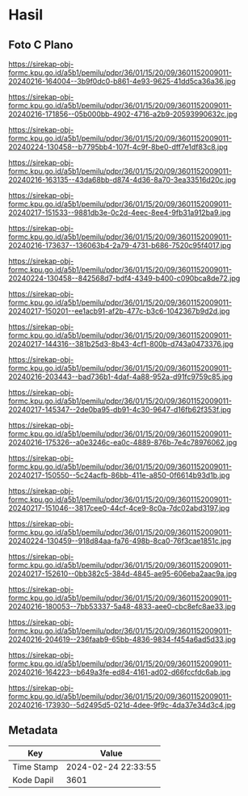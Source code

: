 # Hasil

## Foto C Plano

https://sirekap-obj-formc.kpu.go.id/a5b1/pemilu/pdpr/36/01/15/20/09/3601152009011-20240216-164004--3b9f0dc0-b861-4e93-9625-41dd5ca36a36.jpg

https://sirekap-obj-formc.kpu.go.id/a5b1/pemilu/pdpr/36/01/15/20/09/3601152009011-20240216-171856--05b000bb-4902-4716-a2b9-20593990632c.jpg

https://sirekap-obj-formc.kpu.go.id/a5b1/pemilu/pdpr/36/01/15/20/09/3601152009011-20240224-130458--b7795bb4-107f-4c9f-8be0-dff7e1df83c8.jpg

https://sirekap-obj-formc.kpu.go.id/a5b1/pemilu/pdpr/36/01/15/20/09/3601152009011-20240216-163135--43da68bb-d874-4d36-8a70-3ea33516d20c.jpg

https://sirekap-obj-formc.kpu.go.id/a5b1/pemilu/pdpr/36/01/15/20/09/3601152009011-20240217-151533--9881db3e-0c2d-4eec-8ee4-9fb31a912ba9.jpg

https://sirekap-obj-formc.kpu.go.id/a5b1/pemilu/pdpr/36/01/15/20/09/3601152009011-20240216-173637--136063b4-2a79-4731-b686-7520c95f4017.jpg

https://sirekap-obj-formc.kpu.go.id/a5b1/pemilu/pdpr/36/01/15/20/09/3601152009011-20240224-130458--842568d7-bdf4-4349-b400-c090bca8de72.jpg

https://sirekap-obj-formc.kpu.go.id/a5b1/pemilu/pdpr/36/01/15/20/09/3601152009011-20240217-150201--ee1acb91-af2b-477c-b3c6-1042367b9d2d.jpg

https://sirekap-obj-formc.kpu.go.id/a5b1/pemilu/pdpr/36/01/15/20/09/3601152009011-20240217-144316--381b25d3-8b43-4cf1-800b-d743a0473376.jpg

https://sirekap-obj-formc.kpu.go.id/a5b1/pemilu/pdpr/36/01/15/20/09/3601152009011-20240216-203443--bad736b1-4daf-4a88-952a-d91fc9759c85.jpg

https://sirekap-obj-formc.kpu.go.id/a5b1/pemilu/pdpr/36/01/15/20/09/3601152009011-20240217-145347--2de0ba95-db91-4c30-9647-d16fb62f353f.jpg

https://sirekap-obj-formc.kpu.go.id/a5b1/pemilu/pdpr/36/01/15/20/09/3601152009011-20240216-175326--a0e3246c-ea0c-4889-876b-7e4c78976062.jpg

https://sirekap-obj-formc.kpu.go.id/a5b1/pemilu/pdpr/36/01/15/20/09/3601152009011-20240217-150550--5c24acfb-86bb-411e-a850-0f6614b93d1b.jpg

https://sirekap-obj-formc.kpu.go.id/a5b1/pemilu/pdpr/36/01/15/20/09/3601152009011-20240217-151046--3817cee0-44cf-4ce9-8c0a-7dc02abd3197.jpg

https://sirekap-obj-formc.kpu.go.id/a5b1/pemilu/pdpr/36/01/15/20/09/3601152009011-20240224-130459--918d84aa-fa76-498b-8ca0-76f3cae1851c.jpg

https://sirekap-obj-formc.kpu.go.id/a5b1/pemilu/pdpr/36/01/15/20/09/3601152009011-20240217-152610--0bb382c5-384d-4845-ae95-606eba2aac9a.jpg

https://sirekap-obj-formc.kpu.go.id/a5b1/pemilu/pdpr/36/01/15/20/09/3601152009011-20240216-180053--7bb53337-5a48-4833-aee0-cbc8efc8ae33.jpg

https://sirekap-obj-formc.kpu.go.id/a5b1/pemilu/pdpr/36/01/15/20/09/3601152009011-20240216-204619--236faab9-65bb-4836-9834-f454a6ad5d33.jpg

https://sirekap-obj-formc.kpu.go.id/a5b1/pemilu/pdpr/36/01/15/20/09/3601152009011-20240216-164223--b649a3fe-ed84-4161-ad02-d66fccfdc6ab.jpg

https://sirekap-obj-formc.kpu.go.id/a5b1/pemilu/pdpr/36/01/15/20/09/3601152009011-20240216-173930--5d2495d5-021d-4dee-9f9c-4da37e34d3c4.jpg


## Metadata

| Key        | Value               |
| ---------- | ------------------- |
| Time Stamp | 2024-02-24 22:33:55 |
| Kode Dapil | 3601                |



